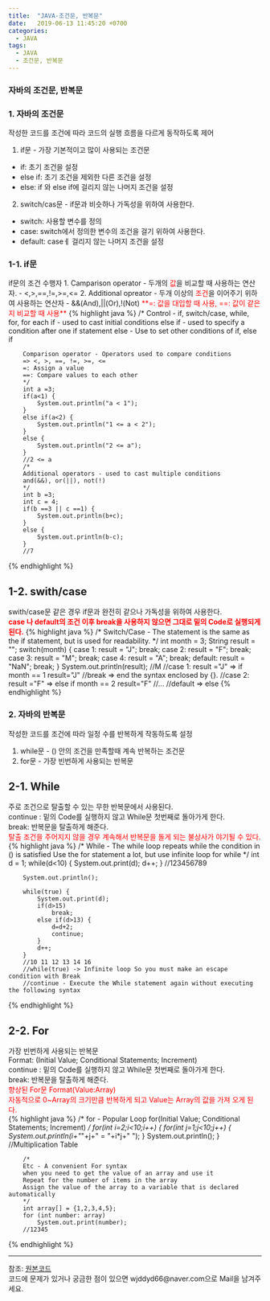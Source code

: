 ```yaml
---
title:  "JAVA-조건문, 반복문"
date:   2019-06-13 11:45:20 +0700
categories:
  - JAVA
tags:
  - JAVA
  - 조건문, 반복문
---
```


### 자바의 조건문, 반복문
### 1. 자바의 조건문
작성한 코드를 조건에 따라 코드의 실행 흐름을 다르게 동작하도록 제어  
1. if문 - 가장 기본적이고 많이 사용되는 조건문
 - if: 초기 조건을 설정
 - else if: 초기 조건을 제외한 다른 조건을 설정
 - else: if 와 else if에 걸리지 않는 나머지 조건을 설정
2. switch/cas문 - if문과 비슷하나 가독성을 위하여 사용한다.
 - switch: 사용할 변수를 정의
 - case: switch에서 정의한 변수의 조건을 걸기 위하여 사용한다.
 - default: caseㅔ 걸리지 않는 나머지 조건을 설정

<h3> 1-1. if문 </h3>
if문의 조건 수행자
1. Camparison operator - 두개의 <span style ="color: red">값</span>을 비교할 때 사용하는 연산자.
 - <,>,==,!=,>=,<=
2. Additional opreator - 두개 이상의 <span style ="color: red">조건</span>을 이어주기 위하여 사용하는 연산자
 - &&(And),||(Or),!(Not)  
<span style ="color: red">**=: 값을 대입할 때 사용, ==: 값이 같은지 비교할 때 사용**</span>
{% highlight java %}
		/* 
		Control - if, switch/case, while, for, for each
		if - used to cast initial conditions
		else if - used to specify a condition after one if statement
		else - Use to set other conditions of if, else if
		
		Comparison operator - Operators used to compare conditions
		=> <, >, ==, !=, >=, <=
		=: Assign a value
		==: Compare values to each other
		*/		
		int a =3;
		if(a<1) {
			System.out.println("a < 1");
		}
		else if(a<2) {
			System.out.println("1 <= a < 2");
		}
		else {
			System.out.println("2 <= a");
		}
		//2 <= a
		/*
		Additional operators - used to cast multiple conditions
		and(&&), or(||), not(!)
		*/
		int b =3;
		int c = 4;
		if(b ==3 || c ==1) {
			System.out.println(b+c);
		}
		else {
			System.out.println(b-c);
		}
		//7
{% endhighlight %}
## 1-2. swith/case 
swith/case문 같은 경우 if문과 완전히 같으나 가독성을 위하여 사용한다.  
<span style ="color: red">**case 나 default의 조건 이후 break을 사용하지 않으면 그대로 밑의 Code로 실행되게 된다.**</span>
{% highlight java %}
		/*
		Switch/Case - The statement is the same as the if statement, 
		but is used for readability.
		*/
		int month = 3;
		String result = "";
		switch(month) {
		case 1: result = "J";
				break;
		case 2: result = "F";
				break;
		case 3: result = "M";
				break;
		case 4: result = "A";
				break;
		default: result = "NaN";
				break;
		}
		System.out.println(result);
		//M
		//case 1: result ="J" => if month == 1 result="J"
		//break => end the syntax enclosed by {}.
		//case 2: result ="F" => else if month == 2 result="F"
		//...
		//default => else
{% endhighlight %}
### 2. 자바의 반복문
작성한 코드를 조건에 따라 일정 수를 반복하게 작동하도록 설정  
1. while문 - () 안의 조건을 만족할때 계속 반복하는 조건문  
2. for문 - 가장 빈번하게 사용되는 반복문  

## 2-1. While
주로 조건으로 탈출할 수 있는 무한 반복문에서 사용된다.  
continue : 밑의 Code를 실행하지 않고 While문 첫번째로 돌아가게 한다.  
break: 반복문을 탈출하게 해준다.  
<span style ="color: red">탈출 조건을 주어지지 않을 경우 계속해서 반복문을 돌게 되는 불상사가 야기될 수 있다.</span>  
{% highlight java %}
		/*
		While - The while loop repeats while the condition in () is satisfied
		Use the for statement a lot, but use infinite loop for while
		 */
		int d = 1;
		while(d<10) {
			System.out.print(d);
			d++;
		}
		//123456789
		
		System.out.println();
		
		while(true) {
			System.out.print(d);
			if(d>15)
				break;
			else if(d>13) {
				d=d+2;
				continue;
			}
			d++;
		}
		//10 11 12 13 14 16
		//while(true) -> Infinite loop So you must make an escape condition with Break
		//continue - Execute the While statement again without executing the following syntax
{% endhighlight %}
<br>

## 2-2. For
가장 빈번하게 사용되는 반복문  
Format: (Initial Value; Conditional Statements; Increment)  
continue : 밑의 Code를 실행하지 않고 While문 첫번째로 돌아가게 한다.  
break: 반복문을 탈출하게 해준다.  
<span style ="color: red">향상된 For문 Format(Value:Array)</span>  
<span style ="color: red">자동적으로 0~Array의 크기만큼 반복하게 되고 Value는 Array의  값을 가져 오게 된다.</span>  
{% highlight java %}
		/*
		for - Popular Loop for(Initial Value; Conditional Statements; Increment)
		*/
		for(int i=2;i<10;i++) {
			for(int j=1;j<10;j++) {
				System.out.println(i+"*"+j+" = "+i*j+" ");
			}
			System.out.println();
		}
		//Multiplication Table
		
		/*
		Etc - A convenient For syntax 
		when you need to get the value of an array and use it
		Repeat for the number of items in the array
		Assign the value of the array to a variable that is declared automatically
		*/
		int array[] = {1,2,3,4,5};
		for (int number: array)
			System.out.print(number);
		//12345
{% endhighlight %}
<br>
<hr>
참조: <a href="https://github.com/wjddyd66/JAVA/blob/master/Basic/Control.java">원본코드</a><br>
코드에 문제가 있거나 궁금한 점이 있으면 wjddyd66@naver.com으로  Mail을 남겨주세요.

